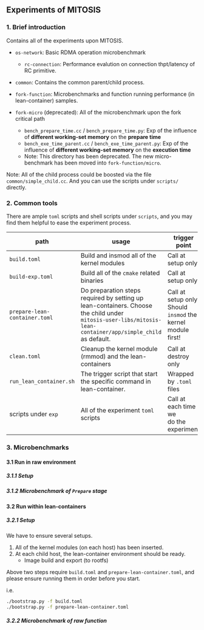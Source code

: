## Experiments of MITOSIS

### 1. Brief introduction

Contains all of the experiments upon MITOSIS.

- `os-network`: Basic RDMA operation microbenchmark
    - `rc-connection`: Performance evalution on connection thpt/latency of RC primitive.
    
- `common`: Contains the common parent/child process. 

- `fork-function`: Microbenchmarks and function running performance (in lean-container) samples. 

- `fork-micro` (deprecated): All of the microbenchmark upon the fork critical path
  
    - `bench_prepare_time.cc` / `bench_prepare_time.py`: Exp of the influence of **different working-set memory** on the **prepare time** 
    - `bench_exe_time_parent.cc` / `bench_exe_time_parent.py`: Exp of the influence of **different working-set memory** on the **execution time**
    - Note: This directory has been deprecated. The new micro-benchmark has been moved into `fork-function/micro`.
    

Note: All of the child process could be boosted via the file `common/simple_child.cc`. And you can use the scripts under `scripts/` directly.



### 2. Common tools

There are ample `toml` scripts and shell scripts under `scripts`, and you may find them helpful to ease the experiment process.

| path                          | usage                                                        | trigger point                                                |
| ----------------------------- | ------------------------------------------------------------ | ------------------------------------------------------------ |
| `build.toml`                  | Build and insmod all of the kernel modules                   | Call at setup only                                           |
| `build-exp.toml`              | Build all of the `cmake` related binaries                    | Call at setup only                                           |
| `prepare-lean-container.toml` | Do preparation steps required by setting up <br />lean-containers. Choose the child under<br /> `mitosis-user-libs/mitosis-lean-container/app/simple_child` as default. | Call at setup only. <br />Should `insmod` the kernel module first! |
| `clean.toml`                  | Cleanup the kernel module (rmmod) and the lean-containers    | Call at destroy only                                         |
| `run_lean_container.sh`       | The trigger script that start the specific command in lean-container. | Wrapped by `.toml` files                                     |
| scripts under `exp`           | All of the experiment `toml` scripts                         | Call at each time we <br />do the experiment                 |



### 3. Microbenchmarks

#### 3.1 Run in raw environment

##### 3.1.1 Setup



##### 3.1.2  Microbenchmark of `Prepare` stage





#### 3.2 Run within lean-containers

##### 3.2.1 Setup

We have to ensure several setups. 

1. All of the kernel modules (on each host) has been inserted.
2. At each child host, the lean-container environment should be ready.
   - Image build and export (to rootfs)

Above two steps require `build.toml` and `prepare-lean-container.toml`, and please ensure running them in order before you start.

i.e.

```sh
./bootstrap.py -f build.toml
./bootstrap.py -f prepare-lean-container.toml
```



##### 3.2.2 Microbenchmark of raw function



